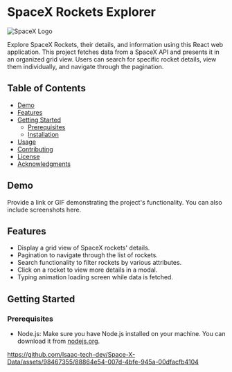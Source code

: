 # SpaceX Rockets Explorer

![SpaceX Logo]((https://www.spacex.com/))

Explore SpaceX Rockets, their details, and information using this React web application. This project fetches data from a SpaceX API and presents it in an organized grid view. Users can search for specific rocket details, view them individually, and navigate through the pagination.

## Table of Contents

- [Demo](#demo)
- [Features](#features)
- [Getting Started](#getting-started)
  - [Prerequisites](#prerequisites)
  - [Installation](#installation)
- [Usage](#usage)
- [Contributing](#contributing)
- [License](#license)
- [Acknowledgments](#acknowledgments)

## Demo

Provide a link or GIF demonstrating the project's functionality. You can also include screenshots here.

## Features

- Display a grid view of SpaceX rockets' details.
- Pagination to navigate through the list of rockets.
- Search functionality to filter rockets by various attributes.
- Click on a rocket to view more details in a modal.
- Typing animation loading screen while data is fetched.

## Getting Started

### Prerequisites

- Node.js: Make sure you have Node.js installed on your machine. You can download it from [nodejs.org](https://nodejs.org/).

https://github.com/Isaac-tech-dev/Space-X-Data/assets/98467355/88864e54-007d-4bfe-945a-00dfacfb4104

